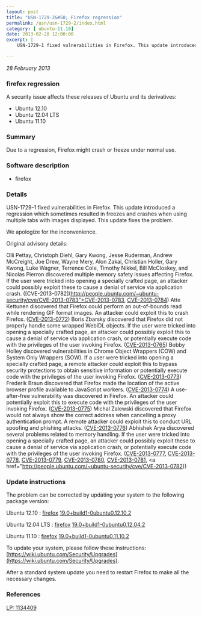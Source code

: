 ```yaml
---
layout: post
title: "USN-1729-2&#58; Firefox regression"
permalink: /usn/usn-1729-2/index.html
category: [ ubuntu-11.10]
date: 2013-02-28 12:00:00
excerpt: |
    USN-1729-1 fixed vulnerabilities in Firefox. This update introduced a regression which sometimes resulted in freezes and crashes when using multiple tabs with images displayed. This update fixes the problem.
    
--- 
```

 
 

*28 February 2013*

### firefox regression

A security issue affects these releases of Ubuntu and its derivatives:

* Ubuntu 12.10
* Ubuntu 12.04 LTS
* Ubuntu 11.10

### Summary

Due to a regression, Firefox might crash or freeze under normal use. 

### Software description

* firefox 

### Details

USN-1729-1 fixed vulnerabilities in Firefox. This update introduced a regression which sometimes resulted in freezes and crashes when using multiple tabs with images displayed. This update fixes the problem.

We apologize for the inconvenience.

Original advisory details:

 Olli Pettay, Christoph Diehl, Gary Kwong, Jesse Ruderman, Andrew McCreight, Joe Drew, Wayne Mery, Alon Zakai, Christian Holler, Gary Kwong, Luke Wagner, Terrence Cole, Timothy Nikkel, Bill McCloskey, and Nicolas Pierron discovered multiple memory safety issues affecting Firefox. If the user were tricked into opening a specially crafted page, an attacker could possibly exploit these to cause a denial of service via application crash. ([CVE-2013-0782](http://people.ubuntu.com/~ubuntu-security/cve/CVE-2013-0783">CVE-2013-0783</a>, <a href="http://people.ubuntu.com/~ubuntu-security/cve/CVE-2013-0784">CVE-2013-0784</a>) Atte Kettunen discovered that Firefox could perform an out-of-bounds read while rendering GIF format images. An attacker could exploit this to crash Firefox. (<a href="http://people.ubuntu.com/~ubuntu-security/cve/CVE-2013-0772">CVE-2013-0772</a>) Boris Zbarsky discovered that Firefox did not properly handle some wrapped WebIDL objects. If the user were tricked into opening a specially crafted page, an attacker could possibly exploit this to cause a denial of service via application crash, or potentially execute code with the privileges of the user invoking Firefox. (<a href="http://people.ubuntu.com/~ubuntu-security/cve/CVE-2013-0765">CVE-2013-0765</a>) Bobby Holley discovered vulnerabilities in Chrome Object Wrappers (COW) and System Only Wrappers (SOW). If a user were tricked into opening a specially crafted page, a remote attacker could exploit this to bypass security protections to obtain sensitive information or potentially execute code with the privileges of the user invoking Firefox. (<a href="http://people.ubuntu.com/~ubuntu-security/cve/CVE-2013-0773">CVE-2013-0773</a>) Frederik Braun discovered that Firefox made the location of the active browser profile available to JavaScript workers. (<a href="http://people.ubuntu.com/~ubuntu-security/cve/CVE-2013-0774">CVE-2013-0774</a>) A use-after-free vulnerability was discovered in Firefox. An attacker could potentially exploit this to execute code with the privileges of the user invoking Firefox. (<a href="http://people.ubuntu.com/~ubuntu-security/cve/CVE-2013-0775">CVE-2013-0775</a>) Michal Zalewski discovered that Firefox would not always show the correct address when cancelling a proxy authentication prompt. A remote attacker could exploit this to conduct URL spoofing and phishing attacks. (<a href="http://people.ubuntu.com/~ubuntu-security/cve/CVE-2013-0776">CVE-2013-0776</a>) Abhishek Arya discovered several problems related to memory handling. If the user were tricked into opening a specially crafted page, an attacker could possibly exploit these to cause a denial of service via application crash, or potentially execute code with the privileges of the user invoking Firefox. (<a href="http://people.ubuntu.com/~ubuntu-security/cve/CVE-2013-0777">CVE-2013-0777</a>, <a href="http://people.ubuntu.com/~ubuntu-security/cve/CVE-2013-0778">CVE-2013-0778</a>, <a href="http://people.ubuntu.com/~ubuntu-security/cve/CVE-2013-0779">CVE-2013-0779</a>, <a href="http://people.ubuntu.com/~ubuntu-security/cve/CVE-2013-0780">CVE-2013-0780</a>, <a href="http://people.ubuntu.com/~ubuntu-security/cve/CVE-2013-0781">CVE-2013-0781</a>, <a href="http://people.ubuntu.com/~ubuntu-security/cve/CVE-2013-0782)) 

### Update instructions

The problem can be corrected by updating your system to the following package version:

Ubuntu 12.10
 : [firefox](https://launchpad.net/ubuntu/+source/firefox) <span> [19.0+build1-0ubuntu0.12.10.2](https://launchpad.net/ubuntu/+source/firefox/19.0+build1-0ubuntu0.12.10.2) </span> 

Ubuntu 12.04 LTS
 : [firefox](https://launchpad.net/ubuntu/+source/firefox) <span> [19.0+build1-0ubuntu0.12.04.2](https://launchpad.net/ubuntu/+source/firefox/19.0+build1-0ubuntu0.12.04.2) </span> 

Ubuntu 11.10
 : [firefox](https://launchpad.net/ubuntu/+source/firefox) <span> [19.0+build1-0ubuntu0.11.10.2](https://launchpad.net/ubuntu/+source/firefox/19.0+build1-0ubuntu0.11.10.2) </span> 

To update your system, please follow these instructions: [https://wiki.ubuntu.com/Security/Upgrades](https://wiki.ubuntu.com/Security/Upgrades).

After a standard system update you need to restart Firefox to make all the necessary changes. 

### References

 
 [LP: 1134409](https://launchpad.net/bugs/1134409)
 

